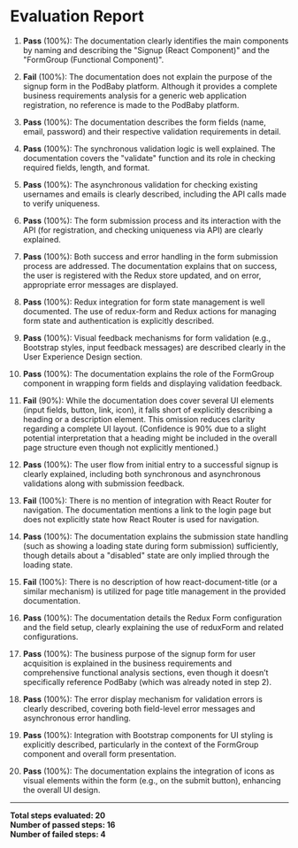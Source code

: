 # Evaluation Report

1. **Pass** (100%): The documentation clearly identifies the main components by naming and describing the "Signup (React Component)" and the "FormGroup (Functional Component)".

2. **Fail** (100%): The documentation does not explain the purpose of the signup form in the PodBaby platform. Although it provides a complete business requirements analysis for a generic web application registration, no reference is made to the PodBaby platform.

3. **Pass** (100%): The documentation describes the form fields (name, email, password) and their respective validation requirements in detail.

4. **Pass** (100%): The synchronous validation logic is well explained. The documentation covers the "validate" function and its role in checking required fields, length, and format.

5. **Pass** (100%): The asynchronous validation for checking existing usernames and emails is clearly described, including the API calls made to verify uniqueness.

6. **Pass** (100%): The form submission process and its interaction with the API (for registration, and checking uniqueness via API) are clearly explained.

7. **Pass** (100%): Both success and error handling in the form submission process are addressed. The documentation explains that on success, the user is registered with the Redux store updated, and on error, appropriate error messages are displayed.

8. **Pass** (100%): Redux integration for form state management is well documented. The use of redux-form and Redux actions for managing form state and authentication is explicitly described.

9. **Pass** (100%): Visual feedback mechanisms for form validation (e.g., Bootstrap styles, input feedback messages) are described clearly in the User Experience Design section.

10. **Pass** (100%): The documentation explains the role of the FormGroup component in wrapping form fields and displaying validation feedback.

11. **Fail** (90%): While the documentation does cover several UI elements (input fields, button, link, icon), it falls short of explicitly describing a heading or a description element. This omission reduces clarity regarding a complete UI layout. (Confidence is 90% due to a slight potential interpretation that a heading might be included in the overall page structure even though not explicitly mentioned.)

12. **Pass** (100%): The user flow from initial entry to a successful signup is clearly explained, including both synchronous and asynchronous validations along with submission feedback.

13. **Fail** (100%): There is no mention of integration with React Router for navigation. The documentation mentions a link to the login page but does not explicitly state how React Router is used for navigation.

14. **Pass** (100%): The documentation explains the submission state handling (such as showing a loading state during form submission) sufficiently, though details about a "disabled" state are only implied through the loading state.

15. **Fail** (100%): There is no description of how react-document-title (or a similar mechanism) is utilized for page title management in the provided documentation.

16. **Pass** (100%): The documentation details the Redux Form configuration and the field setup, clearly explaining the use of reduxForm and related configurations.

17. **Pass** (100%): The business purpose of the signup form for user acquisition is explained in the business requirements and comprehensive functional analysis sections, even though it doesn’t specifically reference PodBaby (which was already noted in step 2).

18. **Pass** (100%): The error display mechanism for validation errors is clearly described, covering both field-level error messages and asynchronous error handling.

19. **Pass** (100%): Integration with Bootstrap components for UI styling is explicitly described, particularly in the context of the FormGroup component and overall form presentation.

20. **Pass** (100%): The documentation explains the integration of icons as visual elements within the form (e.g., on the submit button), enhancing the overall UI design.

---

**Total steps evaluated: 20  
Number of passed steps: 16  
Number of failed steps: 4**